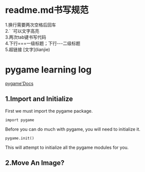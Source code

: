 readme.md书写规范 
===
1.换行需要两次空格后回车  
2.\` \`可以文字高亮   
3.两次tab键书写代码  
4.下行===一级标题；下行---二级标题  
5.超链接 \[文字](lianjie)

pygame learning log
===
[pygame'Docs](https://www.pygame.org/docs/)

1.Import and Initialize
---  
First we must import the pygame package. 

    import pygame
Before you can do much with pygame, you will need to initialize it. 

    pygame.init()
This will attempt to initialize all the pygame modules for you.  

2.Move An Image?  
---
